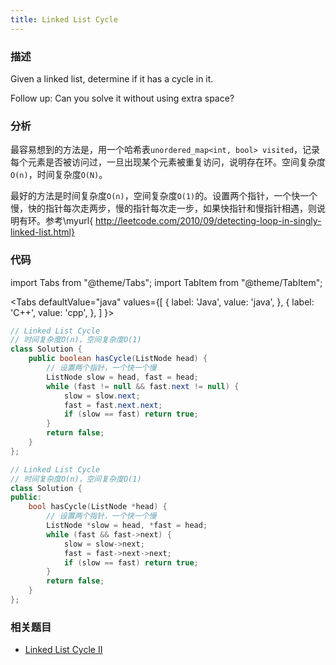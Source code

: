 ```yaml
---
title: Linked List Cycle
---
```


### 描述

Given a linked list, determine if it has a cycle in it.

Follow up:
Can you solve it without using extra space?

### 分析

最容易想到的方法是，用一个哈希表`unordered_map<int, bool> visited`，记录每个元素是否被访问过，一旦出现某个元素被重复访问，说明存在环。空间复杂度`O(n)`，时间复杂度`O(N)`。

最好的方法是时间复杂度`O(n)`，空间复杂度`O(1)`的。设置两个指针，一个快一个慢，快的指针每次走两步，慢的指针每次走一步，如果快指针和慢指针相遇，则说明有环。参考\myurl{ http://leetcode.com/2010/09/detecting-loop-in-singly-linked-list.html}

### 代码

import Tabs from "@theme/Tabs";
import TabItem from "@theme/TabItem";

<Tabs
defaultValue="java"
values={[
{ label: 'Java', value: 'java', },
{ label: 'C++', value: 'cpp', },
]
}>
<TabItem value="java">

```java
// Linked List Cycle
// 时间复杂度O(n)，空间复杂度O(1)
class Solution {
    public boolean hasCycle(ListNode head) {
        // 设置两个指针，一个快一个慢
        ListNode slow = head, fast = head;
        while (fast != null && fast.next != null) {
            slow = slow.next;
            fast = fast.next.next;
            if (slow == fast) return true;
        }
        return false;
    }
};
```

</TabItem>
<TabItem value="cpp">

```cpp
// Linked List Cycle
// 时间复杂度O(n)，空间复杂度O(1)
class Solution {
public:
    bool hasCycle(ListNode *head) {
        // 设置两个指针，一个快一个慢
        ListNode *slow = head, *fast = head;
        while (fast && fast->next) {
            slow = slow->next;
            fast = fast->next->next;
            if (slow == fast) return true;
        }
        return false;
    }
};
```

</TabItem>
</Tabs>

### 相关题目

- [Linked List Cycle II](linked-list-cycle-ii.md)
